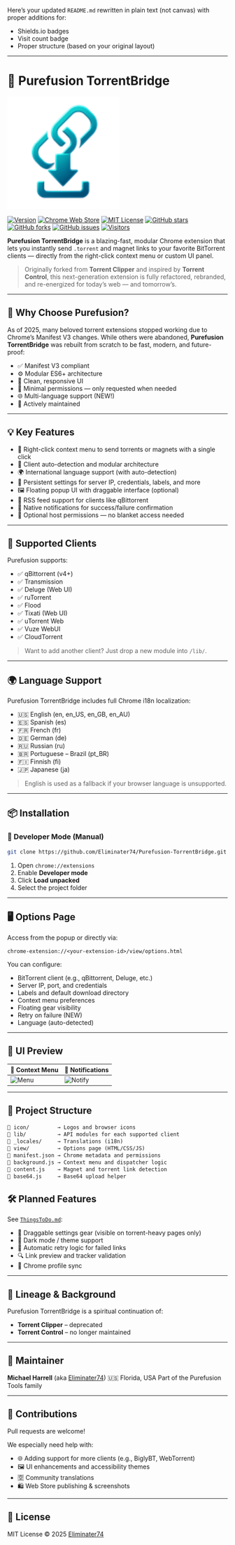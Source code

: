 Here’s your updated `README.md` rewritten in plain text (not canvas) with proper additions for:

* Shields.io badges
* Visit count badge
* Proper structure (based on your original layout)

---

# 🔗 Purefusion TorrentBridge

![Logo](icon/icon_128.svg)

[![Version](https://img.shields.io/badge/version-1.0.5-blue.svg)](https://github.com/Eliminater74/Purefusion-TorrentBridge)
[![Chrome Web Store](https://img.shields.io/chrome-web-store/v/your-extension-id.svg?label=Chrome%20Web%20Store)](https://chrome.google.com/webstore/detail/purefusion-torrentbridge/your-extension-id)
[![MIT License](https://img.shields.io/badge/license-MIT-green.svg)](LICENSE)
[![GitHub stars](https://img.shields.io/github/stars/Eliminater74/Purefusion-TorrentBridge.svg)](https://github.com/Eliminater74/Purefusion-TorrentBridge/stargazers)
[![GitHub forks](https://img.shields.io/github/forks/Eliminater74/Purefusion-TorrentBridge.svg)](https://github.com/Eliminater74/Purefusion-TorrentBridge/network)
[![GitHub issues](https://img.shields.io/github/issues/Eliminater74/Purefusion-TorrentBridge.svg)](https://github.com/Eliminater74/Purefusion-TorrentBridge/issues)
[![Visitors](https://visitor-badge.laobi.icu/badge?page_id=Eliminater74.Purefusion-TorrentBridge)](https://github.com/Eliminater74/Purefusion-TorrentBridge)

**Purefusion TorrentBridge** is a blazing-fast, modular Chrome extension that lets you instantly send `.torrent` and magnet links to your favorite BitTorrent clients — directly from the right-click context menu or custom UI panel.

> Originally forked from **Torrent Clipper** and inspired by **Torrent Control**, this next-generation extension is fully refactored, rebranded, and re-energized for today’s web — and tomorrow’s.

---

## 🚀 Why Choose Purefusion?

As of 2025, many beloved torrent extensions stopped working due to Chrome’s Manifest V3 changes. While others were abandoned, **Purefusion TorrentBridge** was rebuilt from scratch to be fast, modern, and future-proof:

* ✅ Manifest V3 compliant
* ⚙️ Modular ES6+ architecture
* 🎨 Clean, responsive UI
* 🧩 Minimal permissions — only requested when needed
* 🌐 Multi-language support (NEW!)
* 🔄 Actively maintained

---

## 💡 Key Features

* 🎯 Right-click context menu to send torrents or magnets with a single click
* 🧠 Client auto-detection and modular architecture
* 🌍 International language support (with auto-detection)
* 💾 Persistent settings for server IP, credentials, labels, and more
* 🖼️ Floating popup UI with draggable interface (optional)
* 📡 RSS feed support for clients like qBittorrent
* 🔔 Native notifications for success/failure confirmation
* 🧱 Optional host permissions — no blanket access needed

---

## 🧠 Supported Clients

Purefusion supports:

* ✅ qBittorrent (v4+)
* ✅ Transmission
* ✅ Deluge (Web UI)
* ✅ ruTorrent
* ✅ Flood
* ✅ Tixati (Web UI)
* ✅ uTorrent Web
* ✅ Vuze WebUI
* ✅ CloudTorrent

> Want to add another client? Just drop a new module into `/lib/`.

---

## 🌍 Language Support

Purefusion TorrentBridge includes full Chrome i18n localization:

* 🇺🇸 English (en, en_US, en_GB, en_AU)
* 🇪🇸 Spanish (es)
* 🇫🇷 French (fr)
* 🇩🇪 German (de)
* 🇷🇺 Russian (ru)
* 🇧🇷 Portuguese – Brazil (pt_BR)
* 🇫🇮 Finnish (fi)
* 🇯🇵 Japanese (ja)

> English is used as a fallback if your browser language is unsupported.

---

## 📦 Installation

### 🔧 Developer Mode (Manual)

```bash
git clone https://github.com/Eliminater74/Purefusion-TorrentBridge.git
````

1. Open `chrome://extensions`
2. Enable **Developer mode**
3. Click **Load unpacked**
4. Select the project folder

---

## 🖥️ Options Page

Access from the popup or directly via:

```
chrome-extension://<your-extension-id>/view/options.html
```

You can configure:

* BitTorrent client (e.g., qBittorrent, Deluge, etc.)
* Server IP, port, and credentials
* Labels and default download directory
* Context menu preferences
* Floating gear visibility
* Retry on failure (NEW)
* Language (auto-detected)

---

## 📸 UI Preview

| 📎 Context Menu                       | 🔔 Notifications                        |
| ------------------------------------- | --------------------------------------- |
| ![Menu](screenshots/context-menu.png) | ![Notify](screenshots/notification.png) |

---

## 🧩 Project Structure

```
📁 icon/         → Logos and browser icons
📁 lib/          → API modules for each supported client
📁 _locales/     → Translations (i18n)
📁 view/         → Options page (HTML/CSS/JS)
📄 manifest.json → Chrome metadata and permissions
📄 background.js → Context menu and dispatcher logic
📄 content.js    → Magnet and torrent link detection
📄 base64.js     → Base64 upload helper
```

## 🛠️ Planned Features

See [`ThingsToDo.md`](./ThingsToDo.md):

* 🧊 Draggable settings gear (visible on torrent-heavy pages only)
* 🎨 Dark mode / theme support
* 🔁 Automatic retry logic for failed links
* 🔍 Link preview and tracker validation
* 🤝 Chrome profile sync

---

## 🧬 Lineage & Background

Purefusion TorrentBridge is a spiritual continuation of:

* **Torrent Clipper** – deprecated
* **Torrent Control** – no longer maintained

---

## 👤 Maintainer

**Michael Harrell** (aka [Eliminater74](https://github.com/Eliminater74))
🇺🇸 Florida, USA
Part of the Purefusion Tools family

---

## 🤝 Contributions

Pull requests are welcome!

We especially need help with:

* 🌐 Adding support for more clients (e.g., BiglyBT, WebTorrent)
* 🖼️ UI enhancements and accessibility themes
* 🈳 Community translations
* 🛍️ Web Store publishing & screenshots

---

## 📜 License

MIT License
© 2025 [Eliminater74](https://github.com/Eliminater74)


